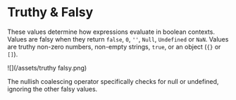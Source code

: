 # Truthy & Falsy

These values determine how expressions evaluate in boolean contexts. Values are falsy when they return <code>false</code>, <code>0</code>, <code>''</code>, <code>Null</code>, <code>Undefined</code> or <code>NaN</code>. Values are truthy non-zero numbers, non-empty strings, <code>true</code>, or an object (<code>{}</code> or <code>[]</code>).

![](/assets/truthy falsy.png)

The nullish coalescing operator specifically checks for null or undefined, ignoring the other falsy values.
